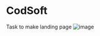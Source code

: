 # CodSoft
Task to make landing page 
![image](https://github.com/user-attachments/assets/4cbdb2d8-51cf-4b94-925f-948aee97cb96)
